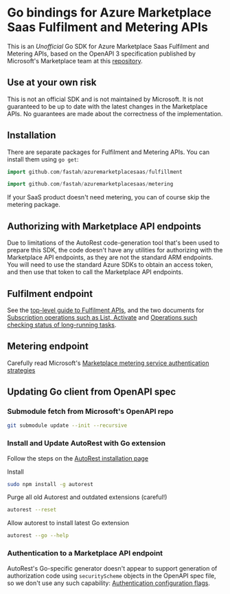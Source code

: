 # Go bindings for Azure Marketplace Saas Fulfilment and Metering APIs

This is an *Unofficial* Go SDK for Azure Marketplace Saas Fulfilment and Metering APIs, based on the OpenAPI 3 specification published by Microsoft's Marketplace team at this [repository](https://github.com/microsoft/commercial-marketplace-openapi/).

## Use at your own risk
This is not an official SDK and is not maintained by Microsoft. It is not guaranteed to be up to date with the latest changes in the Marketplace APIs. No guarantees are made about the correctness of the implementation.

## Installation

There are separate packages for Fulfilment and Metering APIs. You can install them using `go get`:

```go
import github.com/fastah/azuremarketplacesaas/fulfillment
```
```go
import github.com/fastah/azuremarketplacesaas/metering
```
If your SaaS product doesn't need metering, you can of course skip the metering package.


## Authorizing with Marketplace API endpoints

Due to limitations of the AutoRest code-generation tool that's been used to prepare this SDK, the code doesn't have any utilities for authorizing with the Marketplace API endpoints, as they are not the standard ARM endpoints. You will need to use the standard Azure SDKs to obtain an access token, and then use that token to call the Marketplace API endpoints.

## Fulfilment endpoint
See the [top-level guide to Fulfilment APIs](https://learn.microsoft.com/en-us/partner-center/marketplace/partner-center-portal/pc-saas-fulfillment-apis), and the two documents for [Subscription operations such as List, Activate](https://learn.microsoft.com/en-us/partner-center/marketplace/partner-center-portal/pc-saas-fulfillment-subscription-api) and [Operations such checking status of long-running tasks](https://learn.microsoft.com/en-us/partner-center/marketplace/partner-center-portal/pc-saas-fulfillment-operations-api).

## Metering endpoint
Carefully read Microsoft's [Marketplace metering service authentication strategies](https://learn.microsoft.com/en-us/partner-center/marketplace/marketplace-metering-service-authentication)

## Updating Go client from OpenAPI spec
### Submodule fetch from Microsoft's OpenAPI repo
```bash
git submodule update --init --recursive
```

### Install and Update AutoRest with Go extension
Follow the steps on the [AutoRest installation page](https://github.com/Azure/autorest/blob/main/docs/readme.md)

Install 
```bash
sudo npm install -g autorest
```
Purge all old Autorest and outdated extensions (careful!)
```bash
autorest --reset
```
Allow autorest to install latest Go extension
```bash
autorest --go --help
```

### Authentication to a Marketplace API endpoint

AutoRest's Go-specific generator doesn't appear to support generation of authorization code using `securityScheme` objects in the OpenAPI spec file, so we don't use any such capability: [Authentication configuration flags](https://github.com/Azure/autorest/blob/main/docs/generate/authentication.md). 